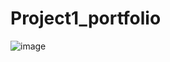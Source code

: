 # Project1_portfolio
![image](https://github.com/user-attachments/assets/5c1cb9f4-53b1-4d03-b3bc-b380125b7143)
